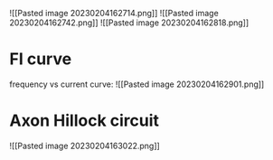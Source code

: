 ![[Pasted image 20230204162714.png]]
![[Pasted image 20230204162742.png]]
![[Pasted image 20230204162818.png]]
# FI curve
frequency vs current curve:
![[Pasted image 20230204162901.png]]


# Axon Hillock circuit
![[Pasted image 20230204163022.png]]

